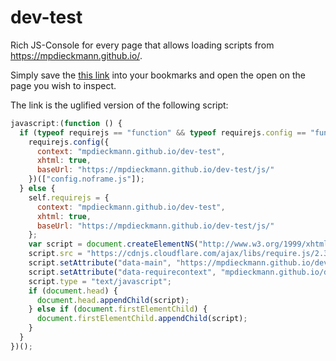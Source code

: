 # dev-test
Rich JS-Console for every page that allows loading scripts from <https://mpdieckmann.github.io/>.

Simply save the <a href="javascript:(function(){if('function'==typeof requirejs&&'function'==typeof requirejs.config)requirejs.config({context:'mpdieckmann.github.io/dev-test',xhtml:!0,baseUrl:'https://mpdieckmann.github.io/dev-test/js/'})(['config.noframe.js']);else{self.requirejs={context:'mpdieckmann.github.io/dev-test',xhtml:!0,baseUrl:'https://mpdieckmann.github.io/dev-test/js/'};var e=document.createElementNS('http://www.w3.org/1999/xhtml','script');e.src='https://cdnjs.cloudflare.com/ajax/libs/require.js/2.3.5/require.js',e.setAttribute('data-main','https://mpdieckmann.github.io/dev-test/js/config.noframe.js'),e.setAttribute('data-requirecontext','mpdieckmann.github.io/dev-test'),e.type='text/javascript',document.head?document.head.appendChild(e):document.firstElementChild&&document.firstElementChild.appendChild(e)}})();">this link</a> into your bookmarks and open the open on the page you wish to inspect.

The link is the uglified version of the following script:

```javascript
javascript:(function () {
  if (typeof requirejs == "function" && typeof requirejs.config == "function") {
    requirejs.config({
      context: "mpdieckmann.github.io/dev-test",
      xhtml: true,
      baseUrl: "https://mpdieckmann.github.io/dev-test/js/"
    })(["config.noframe.js"]);
  } else {
    self.requirejs = {
      context: "mpdieckmann.github.io/dev-test",
      xhtml: true,
      baseUrl: "https://mpdieckmann.github.io/dev-test/js/"
    };
    var script = document.createElementNS("http://www.w3.org/1999/xhtml", "script");
    script.src = "https://cdnjs.cloudflare.com/ajax/libs/require.js/2.3.5/require.js";
    script.setAttribute("data-main", "https://mpdieckmann.github.io/dev-test/js/config.noframe.js");
    script.setAttribute("data-requirecontext", "mpdieckmann.github.io/dev-test");
    script.type = "text/javascript";
    if (document.head) {
      document.head.appendChild(script);
    } else if (document.firstElementChild) {
      document.firstElementChild.appendChild(script);
    }
  }
})();
```
